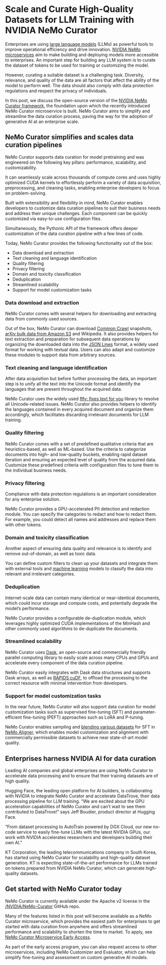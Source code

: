 # Scale and Curate High-Quality Datasets for LLM Training with NVIDIA NeMo Curator

Enterprises are using [large language models](https://www.nvidia.com/en-us/glossary/large-language-models/) (LLMs) as powerful tools to improve operational efficiency and drive innovation. [NVIDIA NeMo microservices](https://developer.nvidia.com/blog/simplify-custom-generative-ai-development-with-nvidia-nemo-microservices) aim to make building and deploying models more accessible to enterprises. An important step for building any LLM system is to curate the dataset of tokens to be used for training or customizing the model. 

However, curating a suitable dataset is a challenging task. Diversity, relevance, and quality of the data are all factors that affect the ability of the model to perform well. The data should also comply with data protection regulations and respect the privacy of individuals.

In this post, we discuss the open-source version of the [NVIDIA NeMo Curator framework](https://developer.nvidia.com/nemo-microservices-early-access), the foundation upon which the recently introduced NeMo Curator microservice is built. NeMo Curator aims to simplify and streamline the data curation process, paving the way for the adoption of generative AI at an enterprise scale.

## NeMo Curator simplifies and scales data curation pipelines[](#nemo_curator_simplifies_and_scales_data_curation_pipelines)

NeMo Curator supports data curation for model pretraining and was engineered on the following key pillars: performance, scalability, and customizability.

It can seamlessly scale across thousands of compute cores and uses highly optimized CUDA kernels to effortlessly perform a variety of data acquisition, preprocessing, and cleaning tasks, enabling enterprise developers to focus on problem-solving.

Built with extensibility and flexibility in mind, NeMo Curator enables developers to customize data curation pipelines to suit their business needs and address their unique challenges. Each component can be quickly customized via easy-to-use configuration files. 

Simultaneously, the Pythonic API of the framework offers deeper customization of the data curation pipeline with a few lines of code. 

Today, NeMo Curator provides the following functionality out of the box:

+   Data download and extraction
+   Text cleaning and language identification
+   Quality filtering
+   Privacy filtering
+   Domain and toxicity classification
+   Deduplication
+   Streamlined scalability
+   Support for model customization tasks

### Data download and extraction[](#data_download_and_extraction)

NeMo Curator comes with several helpers for downloading and extracting data from commonly used sources. 

Out of the box, NeMo Curator can download [Common Crawl](https://commoncrawl.org/get-started) snapshots, [arXiv bulk data from Amazon S3](https://info.arxiv.org/help/bulk_data_s3.html) and Wikipedia. It also provides helpers for text extraction and preparation for subsequent data operations by organizing the downloaded data into the [JSON Lines](https://jsonlines.org/) format, a widely used format for working with textual data. Users can also adapt and customize these modules to support data from arbitrary sources.

### Text cleaning and language identification[](#text_cleaning_and_language_identification)

After data acquisition but before further processing the data, an important step is to unify all the text into the Unicode format and identify the languages that are present throughout the acquired data. 

NeMo Curator uses the widely used [ftfy: fixes text for you](https://github.com/rspeer/python-ftfy) library to resolve all Unicode-related issues. NeMo Curator also provides helpers to identify the languages contained in every acquired document and organize them accordingly, which facilitates discarding irrelevant documents for LLM training.

### Quality filtering[](#quality_filtering)

NeMo Curator comes with a set of predefined qualitative criteria that are heuristics-based, as well as ML-based. Use the criteria to categorize documents into high– and low-quality buckets, enabling rapid dataset iteration and ensuring an expected level of quality from the acquired data. Customize these predefined criteria with configuration files to tune them to the individual business needs.

### Privacy filtering[](#privacy_filtering)

Compliance with data protection regulations is an important consideration for any enterprise solution. 

NeMo Curator provides a GPU-accelerated PII detection and redaction module. You can specify the categories to redact and how to redact them. For example, you could detect all names and addresses and replace them with other tokens.

### Domain and toxicity classification[](#domain_and_toxicity_classification)

Another aspect of ensuring data quality and relevance is to identify and remove out-of-domain, as well as toxic data. 

You can define custom filters to clean up your datasets and integrate them with external tools and [machine learning](https://www.nvidia.com/en-us/glossary/machine-learning/) models to classify the data into relevant and irrelevant categories.

### Deduplication[](#deduplication)

Internet-scale data can contain many identical or near-identical documents, which could incur storage and compute costs, and potentially degrade the model’s performance. 

NeMo Curator provides a configurable de-duplication module, which leverages highly optimized CUDA implementations of the MinHash and other commonly used algorithms to de-duplicate the documents.

### Streamlined scalability[](#streamlined_scalability)

NeMo Curator uses [Dask](https://www.dask.org/), an open-source and commercially friendly parallel computing library to easily scale across many CPUs and GPUs and accelerate every component of the data curation pipeline. 

NeMo Curator easily integrates with Dask data structures and supports Dask arrays, as well as [RAPIDS cuDF](https://github.com/rapidsai/cudf), to offload the processing to the correct resource with minimal intervention from developers. 

### Support for model customization tasks[](#support_for_model_customization_tasks)

In the near future, NeMo Curator will also support data curation for model customization tasks such as supervised fine-tuning (SFT) and parameter-efficient fine-tuning (PEFT) approaches such as LoRA and P-tuning. 

NeMo Curator enables sampling and [blending various datasets](https://huggingface.co/datasets/nvidia/sft_datablend_v1) for SFT in [NeMo Aligner,](https://github.com/NVIDIA/NeMo-Aligner) which enables model customization and alignment with commercially permissible datasets to achieve near state-of-art model quality. 

## Enterprises harness NVIDIA AI for data curation [](#enterprises_harness_nvidia_ai_for_data_curation )

Leading AI companies and global enterprises are using NeMo Curator to accelerate data processing and to ensure that their training datasets are of high quality.

Hugging Face, the leading open platform for AI builders, is collaborating with NVIDIA to integrate NeMo Curator and accelerate DataTrove, their data processing pipeline for LLM training. “We are excited about the GPU acceleration capabilities of NeMo Curator and can’t wait to see them contributed to DataTrove!” says Jeff Boudier, product director at Hugging Face. 

“From dataset processing to AutoTrain powered by DGX Cloud, our new no-code service to easily fine-tune LLMs with the latest NVIDIA GPUs, our work with NVIDIA accelerates researchers and developers building their own AI.”

KT Corporation, the leading telecommunications company in South Korea, has started using NeMo Curator for scalability and high-quality dataset generation. KT is expecting state-of-the-art performance for LLMs trained on tokens prepared from NVIDIA NeMo Curator, which can generate high-quality datasets.

## Get started with NeMo Curator today [](#get_started_with_nemo_curator_today )

NeMo Curator is currently available under the Apache v2 license in the [/NVIDIA/NeMo-Curator](https://github.com/NVIDIA/NeMo-Curator) GitHub repo.

Many of the features listed in this post will become available as a NeMo Curator microservice, which provides the easiest path for enterprises to get started with data curation from anywhere and offers streamlined performance and scalability to shorten the time to market. To apply, see [NeMo Curator Microservice Early Access](https://developer.nvidia.com/nemo-microservices-early-access).

As part of the early access program, you can also request access to other microservices, including NeMo Customizer and Evaluator, which can help simplify fine-tuning and assessment on custom generative AI models.